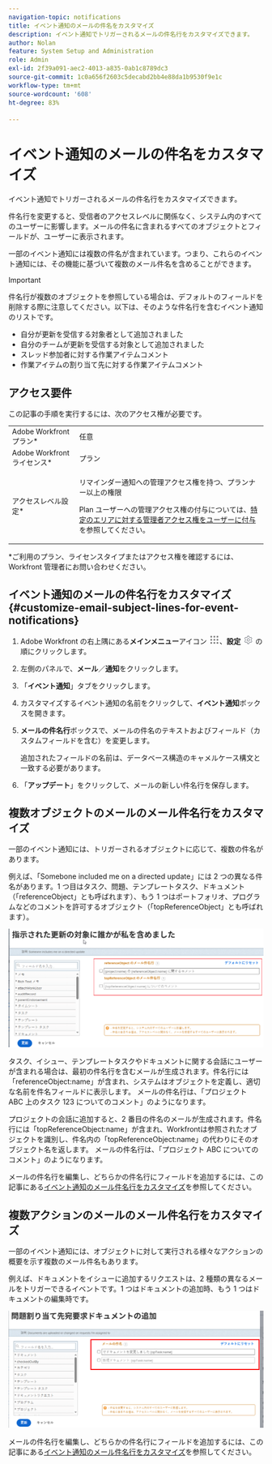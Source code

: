 ```yaml
---
navigation-topic: notifications
title: イベント通知のメールの件名をカスタマイズ
description: イベント通知でトリガーされるメールの件名行をカスタマイズできます。
author: Nolan
feature: System Setup and Administration
role: Admin
exl-id: 2f39a091-aec2-4013-a835-0ab1c8789dc3
source-git-commit: 1c0a656f2603c5decabd2bb4e88da1b9530f9e1c
workflow-type: tm+mt
source-wordcount: '608'
ht-degree: 83%

---
```


# イベント通知のメールの件名をカスタマイズ

イベント通知でトリガーされるメールの件名行をカスタマイズできます。

件名行を変更すると、受信者のアクセスレベルに関係なく、システム内のすべてのユーザーに影響します。メールの件名に含まれるすべてのオブジェクトとフィールドが、ユーザーに表示されます。

一部のイベント通知には複数の件名が含まれています。つまり、これらのイベント通知には、その機能に基づいて複数のメール件名を含めることができます。

>[!IMPORTANT]
>
>件名行が複数のオブジェクトを参照している場合は、デフォルトのフィールドを削除する際に注意してください。以下は、そのような件名行を含むイベント通知のリストです。
>
>* 自分が更新を受信する対象者として追加されました
>* 自分のチームが更新を受信する対象として追加されました
>* スレッド参加者に対する作業アイテムコメント
>* 作業アイテムの割り当て先に対する作業アイテムコメント
>

## アクセス要件

この記事の手順を実行するには、次のアクセス権が必要です。

<table style="table-layout:auto"> 
 <col> 
 </col> 
 <col> 
 </col> 
 <tbody> 
  <tr> 
   <td role="rowheader">Adobe Workfront プラン*</td> 
   <td>任意</td> 
  </tr> 
  <tr> 
   <td role="rowheader">Adobe Workfront ライセンス*</td> 
   <td>プラン</td> 
  </tr> 
  <tr> 
   <td role="rowheader">アクセスレベル設定*</td> 
   <td> <p>リマインダー通知への管理アクセス権を持つ、プランナー以上の権限</p> <p>Plan ユーザーへの管理アクセス権の付与については、<a href="../../../administration-and-setup/add-users/configure-and-grant-access/grant-users-admin-access-certain-areas.md" class="MCXref xref">特定のエリアに対する管理者アクセス権をユーザーに付与</a>を参照してください。</p> </td> 
  </tr> 
 </tbody> 
</table>

&#42;ご利用のプラン、ライセンスタイプまたはアクセス権を確認するには、Workfront 管理者にお問い合わせください。

## イベント通知のメールの件名行をカスタマイズ {#customize-email-subject-lines-for-event-notifications}

1. Adobe Workfront の右上隅にある&#x200B;**メインメニュー**&#x200B;アイコン ![](assets/main-menu-icon.png)、**設定** ![](assets/gear-icon-settings.png) の順にクリックします。

1. 左側のパネルで、**メール**／**通知**&#x200B;をクリックします。

1. 「**イベント通知**」タブをクリックします。
1. カスタマイズするイベント通知の名前をクリックして、**イベント通知**&#x200B;ボックスを開きます。
1. **メールの件名行**&#x200B;ボックスで、メールの件名のテキストおよびフィールド（カスタムフィールドを含む）を変更します。

   追加されたフィールドの名前は、データベース構造のキャメルケース構文と一致する必要があります。<!--For more information about how our objects and their fields are named in the Workfront database, see the [Adobe Workfront API](../../../wf-api/workfront-api.md).-->

1. 「**アップデート**」をクリックして、メールの新しい件名行を保存します。

## 複数オブジェクトのメールのメール件名行をカスタマイズ

一部のイベント通知には、トリガーされるオブジェクトに応じて、複数の件名があります。

例えば、「Somebone included me on a directed update」には 2 つの異なる件名があります。1 つ目はタスク、問題、テンプレートタスク、ドキュメント（「referenceObject」とも呼ばれます）、もう 1 つはポートフォリオ、プログラムなどのコメントを許可するオブジェクト（「topReferenceObject」とも呼ばれます）。

![](assets/Ev-not-mult-subj-lines.png)

タスク、イシュー、テンプレートタスクやドキュメントに関する会話にユーザーが含まれる場合は、最初の件名行を含むメールが生成されます。件名行には「referenceObject:name」が含まれ、システムはオブジェクトを定義し、適切な名前を件名フィールドに表示します。 メールの件名行は、「プロジェクト ABC 上のタスク 123 についてのコメント」のようになります。

プロジェクトの会話に追加すると、2 番目の件名のメールが生成されます。件名行には「topReferenceObject:name」が含まれ、Workfrontは参照されたオブジェクトを識別し、件名内の「topReferenceObject:name」の代わりにそのオブジェクト名を返します。 メールの件名行は、「プロジェクト ABC についてのコメント」のようになります。

メールの件名行を編集し、どちらかの件名行にフィールドを追加するには、この記事にある[イベント通知のメール件名行をカスタマイズ](#customize-email-subject-lines-for-event-notifications)を参照してください。

## 複数アクションのメールのメール件名行をカスタマイズ

一部のイベント通知には、オブジェクトに対して実行される様々なアクションの概要を示す複数のメール件名もあります。

例えば、ドキュメントをイシューに追加するリクエストは、2 種類の異なるメールをトリガーできるイベントです。1 つはドキュメントの追加時、もう 1 つはドキュメントの編集時です。

![](assets/ev-not-mult-subj-lines-diff-actions.png)

メールの件名行を編集し、どちらかの件名行にフィールドを追加するには、この記事にある[イベント通知のメール件名行をカスタマイズ](#customize-email-subject-lines-for-event-notifications)を参照してください。
